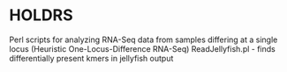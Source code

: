 HOLDRS
======

Perl scripts for analyzing RNA-Seq data from samples differing at a single locus (Heuristic One-Locus-Difference RNA-Seq)
ReadJellyfish.pl - finds differentially present kmers in jellyfish output
